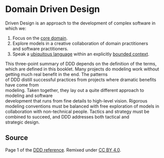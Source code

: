 # Domain Driven Design

Driven	Design	is	an	approach	to	the	development	of	complex	software	in	which	we:
1. Focus	on	the	[core	domain](Core_Domain.md).
2. Explore	 models in	 a	 creative	 collaboration	 of	 domain	 practitioners	
and	software	practitioners.
3. Speak	a	[ubiquitous	language](Ubiquitous_Language.md) within	an	explicitly	[bounded	context](Bounded_Context.md).

This	three-point	summary	of	DDD	depends	on	the	definition	of	the	terms,	which	are	defined	
in	this	booklet.
Many	projects	do	modeling	work	without	getting	much	real	benefit	in	the	end.	The	patterns	
of	 DDD	 distill	 successful	 practices	 from	 projects	 where	 dramatic	 benefits	 have	 come	 from	
modeling.	Taken	together,	they lay	out	a	quite	different	approach	to	modeling	and	software	
development	that	runs	from	fine	details	to	high-level	vision.	Rigorous	modeling	conventions	
must	be	balanced	with	free	exploration	of	models	in	collaboration	with	non-technical	people.	
Tactics	 and	 strategy	 must	 be	 combined	 to	 succeed,	 and	 DDD	 addresses	 both	 tactical	 and	
strategic	design.	

## Source

Page 1 of the [DDD reference](http://domainlanguage.com/wp-content/uploads/2016/05/DDD_Reference_2015-03.pdf). Remixed under [CC BY 4.0](https://creativecommons.org/licenses/by/4.0/legalcode).
